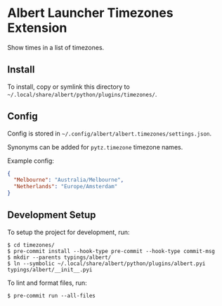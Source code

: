 # Albert Launcher Timezones Extension
Show times in a list of timezones.

## Install
To install, copy or symlink this directory to `~/.local/share/albert/python/plugins/timezones/`.

## Config
Config is stored in `~/.config/albert/albert.timezones/settings.json`.

Synonyms can be added for `pytz.timezone` timezone names.

Example config:

```json
{
  "Melbourne": "Australia/Melbourne",
  "Netherlands": "Europe/Amsterdam"
}
```

## Development Setup
To setup the project for development, run:

    $ cd timezones/
    $ pre-commit install --hook-type pre-commit --hook-type commit-msg
    $ mkdir --parents typings/albert/
    $ ln --symbolic ~/.local/share/albert/python/plugins/albert.pyi typings/albert/__init__.pyi

To lint and format files, run:

    $ pre-commit run --all-files
